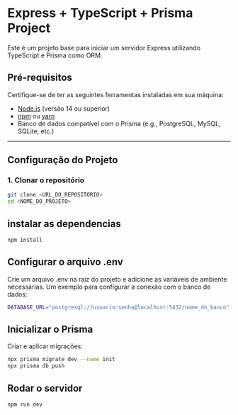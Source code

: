 # Express + TypeScript + Prisma Project

Este é um projeto base para iniciar um servidor Express utilizando TypeScript e Prisma como ORM.

## **Pré-requisitos**
Certifique-se de ter as seguintes ferramentas instaladas em sua máquina:
- [Node.js](https://nodejs.org/) (versão 14 ou superior)
- [npm](https://www.npmjs.com/) ou [yarn](https://yarnpkg.com/)
- Banco de dados compatível com o Prisma (e.g., PostgreSQL, MySQL, SQLite, etc.)

---

## **Configuração do Projeto**

### 1. Clonar o repositório
```bash
git clone <URL_DO_REPOSITORIO>
cd <NOME_DO_PROJETO>
```

## **instalar as dependencias**
```bash
npm install
```

## **Configurar o arquivo .env**

Crie um arquivo .env na raiz do projeto e adicione as variáveis de ambiente necessárias. Um exemplo para configurar a conexão com o banco de dados:

```bash
DATABASE_URL="postgresql://usuario:senha@localhost:5432/nome_do_banco"
```

## **Inicializar o Prisma**

Criar e aplicar migrações:

```bash
npx prisma migrate dev --name init
npx prisma db push
```

## **Rodar o servidor**

```bash
npm run dev
```

